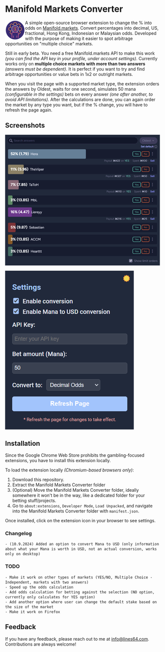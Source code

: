# Manifold Markets Converter


<img align="left" src="Manifold Markets Converter/icon128.png" height="65px">

A simple open-source browser extension to change the % into odds on [Manifold.markets](https://manifold.markets?referrer=prezlus). Convert percentages into decimal, US, fractional, Hong Kong, Indonesian or Malaysian odds. Developed with the purpose of making it easier to spot arbitrage opportunities on "multiple choice" markets.

Still in early beta. You need a free Manifold.markets API to make this work _(you can find the API key in your profile, under account settings)_. Currently works only on **multiple choice markets with more than two answers** _(answers must be dependent)_. It is perfect if you want to try and find arbitrage opportunities or value bets in 1x2 or outright markets.

When you visit the page with a supported market type, the extension orders the answers by Oldest, waits for one second, simulates 50 mana _(configurable in the settings)_ bets on every answer _(one after another, to avoid API limitations)_. After the calculations are done, you can again order the market by any type you want, but if the % change, you will have to refresh the page again.

## Screenshots

![App Screenshot](https://github.com/lines64/Manifold-Markets-Converter/blob/main/Screenshots/Manifold%20Markets.png)

![App Screenshot](https://github.com/lines64/Manifold-Markets-Converter/blob/main/Screenshots/Manifold%20Markets%20Extension%20Settings%20New.png)


## Installation

Since the Google Chrome Web Store prohibits the gambling-focused extensions, you have to install this extension locally.

To load the extension locally _(Chromium-based browsers only)_:

 1. Download this repository.
 2. Extract the Manifold Markets Converter folder
 3. (Optional) Move the Manifold Markets Converter folder, ideally somewhere it won't be in the way, like a dedicated folder for your betting stuff/projects.
 4. Go to `about:extensions`, `Developer Mode`, `Load Unpacked`, and navigate into the Manifold Markets Converter folder with `manifest.json`.

Once installed, click on the extension icon in your browser to see settings.

### Changelog
    - (10.9.2024) Added an option to convert Mana to USD (only information about what your Mana is worth in USD, not an actual conversion, works only on desktop)

### TODO
    - Make it work on other types of markets (YES/NO, Multiple Choice - Independent, markets with two answers)
    - Speed up the odds calculation
    - Add odds calculation for betting against the selection (NO option, currently only calculates for YES option)
    - Add another option where user can change the default stake based on the size of the market
    - Make it work on Firefox

## Feedback

If you have any feedback, please reach out to me at info@lines64.com. Contributions are always welcome!
